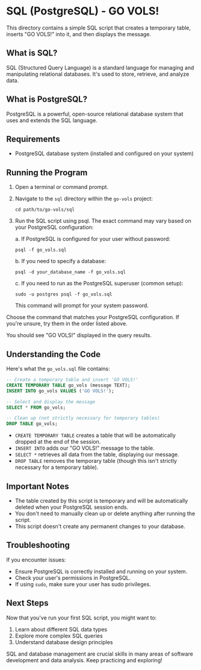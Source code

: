 # SQL (PostgreSQL) - GO VOLS!

This directory contains a simple SQL script that creates a temporary table, inserts "GO VOLS!" into it, and then displays the message.

## What is SQL?

SQL (Structured Query Language) is a standard language for managing and manipulating relational databases. It's used to store, retrieve, and analyze data.

## What is PostgreSQL?

PostgreSQL is a powerful, open-source relational database system that uses and extends the SQL language.

## Requirements

- PostgreSQL database system (installed and configured on your system)

## Running the Program

1. Open a terminal or command prompt.

2. Navigate to the `sql` directory within the `go-vols` project:
   ```
   cd path/to/go-vols/sql
   ```

3. Run the SQL script using psql. The exact command may vary based on your PostgreSQL configuration:

   a. If PostgreSQL is configured for your user without password:
   ```
   psql -f go_vols.sql
   ```

   b. If you need to specify a database:
   ```
   psql -d your_database_name -f go_vols.sql
   ```

   c. If you need to run as the PostgreSQL superuser (common setup):
   ```
   sudo -u postgres psql -f go_vols.sql
   ```
   This command will prompt for your system password.

Choose the command that matches your PostgreSQL configuration. If you're unsure, try them in the order listed above.

You should see "GO VOLS!" displayed in the query results.

## Understanding the Code

Here's what the `go_vols.sql` file contains:

```sql
-- Create a temporary table and insert 'GO VOLS!'
CREATE TEMPORARY TABLE go_vols (message TEXT);
INSERT INTO go_vols VALUES ('GO VOLS!');

-- Select and display the message
SELECT * FROM go_vols;

-- Clean up (not strictly necessary for temporary tables)
DROP TABLE go_vols;
```

- `CREATE TEMPORARY TABLE` creates a table that will be automatically dropped at the end of the session.
- `INSERT INTO` adds our "GO VOLS!" message to the table.
- `SELECT *` retrieves all data from the table, displaying our message.
- `DROP TABLE` removes the temporary table (though this isn't strictly necessary for a temporary table).

## Important Notes

- The table created by this script is temporary and will be automatically deleted when your PostgreSQL session ends.
- You don't need to manually clean up or delete anything after running the script.
- This script doesn't create any permanent changes to your database.

## Troubleshooting

If you encounter issues:
- Ensure PostgreSQL is correctly installed and running on your system.
- Check your user's permissions in PostgreSQL.
- If using `sudo`, make sure your user has sudo privileges.

## Next Steps

Now that you've run your first SQL script, you might want to:
1. Learn about different SQL data types
2. Explore more complex SQL queries
3. Understand database design principles

SQL and database management are crucial skills in many areas of software development and data analysis. Keep practicing and exploring!